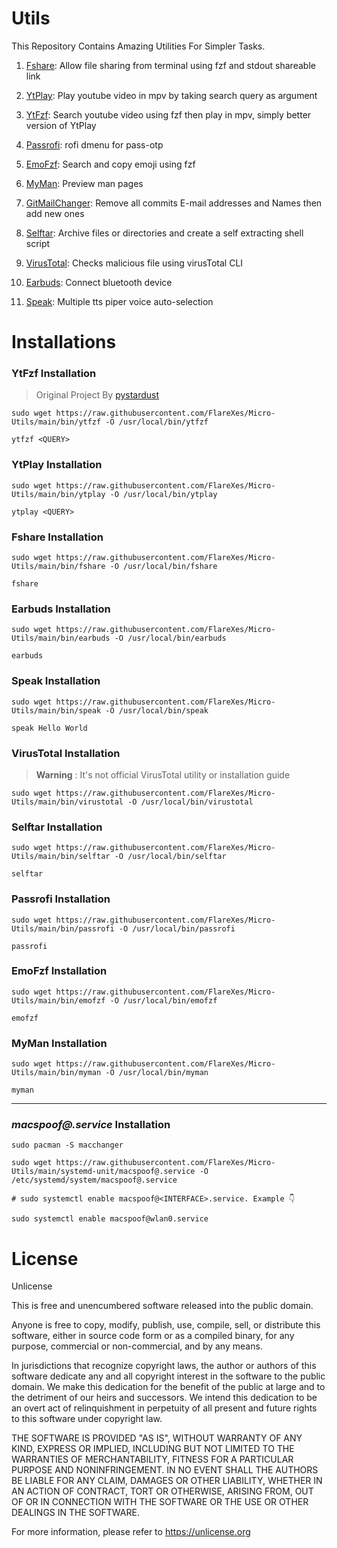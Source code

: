 # Utils
This Repository Contains Amazing Utilities For Simpler Tasks.

1. [Fshare](https://github.com/FlareXes/Micro-Utils/blob/main/bin/fshare): Allow file sharing from terminal using fzf and stdout shareable link

2. [YtPlay](https://github.com/FlareXes/Micro-Utils/blob/main/bin/ytplay): Play youtube video in mpv by taking search query as argument
   
3. [YtFzf](https://github.com/FlareXes/Micro-Utils/blob/main/bin/ytfzf): Search youtube video using fzf then play in mpv, simply better version of YtPlay

4. [Passrofi](https://github.com/FlareXes/Micro-Utils/blob/main/bin/passrofi): rofi dmenu for pass-otp

5. [EmoFzf](https://github.com/FlareXes/Micro-Utils/blob/main/bin/emofzf): Search and copy emoji using fzf

6. [MyMan](https://github.com/FlareXes/Micro-Utils/blob/main/bin/myman): Preview man pages

7. [GitMailChanger](https://github.com/FlareXes/Micro-Utils/blob/main/bin/gitmailchanger): Remove all commits E-mail addresses and Names then add new ones

8. [Selftar](https://github.com/FlareXes/Micro-Utils/blob/main/bin/selftar): Archive files or directories and create a self extracting shell script

9. [VirusTotal](https://github.com/FlareXes/Micro-Utils/blob/main/bin/virustotal): Checks malicious file using virusTotal CLI

10. [Earbuds](https://github.com/FlareXes/Micro-Utils/blob/main/bin/earbuds): Connect bluetooth device

11. [Speak](https://github.com/FlareXes/Micro-Utils/blob/main/bin/speak): Multiple tts piper voice auto-selection

# Installations

### YtFzf Installation
> Original Project By [pystardust](https://github.com/pystardust/ytfzf)
```
sudo wget https://raw.githubusercontent.com/FlareXes/Micro-Utils/main/bin/ytfzf -O /usr/local/bin/ytfzf

ytfzf <QUERY>
```

### YtPlay Installation
```
sudo wget https://raw.githubusercontent.com/FlareXes/Micro-Utils/main/bin/ytplay -O /usr/local/bin/ytplay

ytplay <QUERY>
```

### Fshare Installation
```
sudo wget https://raw.githubusercontent.com/FlareXes/Micro-Utils/main/bin/fshare -O /usr/local/bin/fshare

fshare
```

### Earbuds Installation
```
sudo wget https://raw.githubusercontent.com/FlareXes/Micro-Utils/main/bin/earbuds -O /usr/local/bin/earbuds

earbuds
```

### Speak Installation
```
sudo wget https://raw.githubusercontent.com/FlareXes/Micro-Utils/main/bin/speak -O /usr/local/bin/speak

speak Hello World
```

### VirusTotal Installation
> **Warning** : It's not official VirusTotal utility or installation guide
```
sudo wget https://raw.githubusercontent.com/FlareXes/Micro-Utils/main/bin/virustotal -O /usr/local/bin/virustotal
```

### Selftar Installation
```
sudo wget https://raw.githubusercontent.com/FlareXes/Micro-Utils/main/bin/selftar -O /usr/local/bin/selftar

selftar
```

### Passrofi Installation
```
sudo wget https://raw.githubusercontent.com/FlareXes/Micro-Utils/main/bin/passrofi -O /usr/local/bin/passrofi

passrofi
```

### EmoFzf Installation
```
sudo wget https://raw.githubusercontent.com/FlareXes/Micro-Utils/main/bin/emofzf -O /usr/local/bin/emofzf

emofzf
```

### MyMan Installation
```
sudo wget https://raw.githubusercontent.com/FlareXes/Micro-Utils/main/bin/myman -O /usr/local/bin/myman

myman
```

---

### ***macspoof@.service*** Installation
```
sudo pacman -S macchanger

sudo wget https://raw.githubusercontent.com/FlareXes/Micro-Utils/main/systemd-unit/macspoof@.service -O /etc/systemd/system/macspoof@.service

# sudo systemctl enable macspoof@<INTERFACE>.service. Example 👇

sudo systemctl enable macspoof@wlan0.service
```


# License
Unlicense

This is free and unencumbered software released into the public domain.

Anyone is free to copy, modify, publish, use, compile, sell, or
distribute this software, either in source code form or as a compiled
binary, for any purpose, commercial or non-commercial, and by any
means.

In jurisdictions that recognize copyright laws, the author or authors
of this software dedicate any and all copyright interest in the
software to the public domain. We make this dedication for the benefit
of the public at large and to the detriment of our heirs and
successors. We intend this dedication to be an overt act of
relinquishment in perpetuity of all present and future rights to this
software under copyright law.

THE SOFTWARE IS PROVIDED "AS IS", WITHOUT WARRANTY OF ANY KIND,
EXPRESS OR IMPLIED, INCLUDING BUT NOT LIMITED TO THE WARRANTIES OF
MERCHANTABILITY, FITNESS FOR A PARTICULAR PURPOSE AND NONINFRINGEMENT.
IN NO EVENT SHALL THE AUTHORS BE LIABLE FOR ANY CLAIM, DAMAGES OR
OTHER LIABILITY, WHETHER IN AN ACTION OF CONTRACT, TORT OR OTHERWISE,
ARISING FROM, OUT OF OR IN CONNECTION WITH THE SOFTWARE OR THE USE OR
OTHER DEALINGS IN THE SOFTWARE.

For more information, please refer to <https://unlicense.org>

